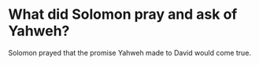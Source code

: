# What did Solomon pray and ask of Yahweh?

Solomon prayed that the promise Yahweh made to David would come true.
